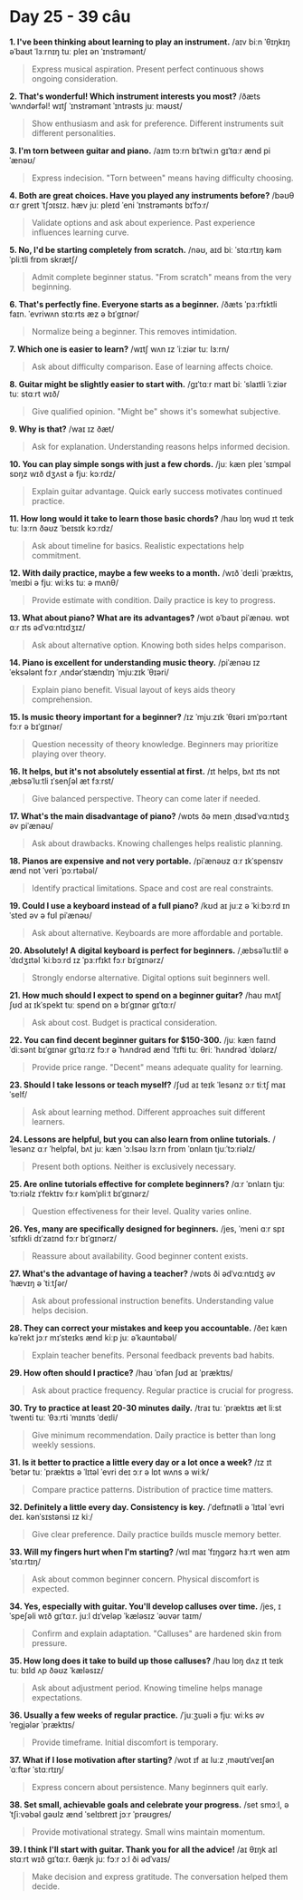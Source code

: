 # Day 25 - 39 câu

**1. I've been thinking about learning to play an instrument.**
/aɪv biːn ˈθɪŋkɪŋ əˈbaʊt ˈlɜːrnɪŋ tuː pleɪ ən ˈɪnstrəmənt/
> Express musical aspiration. Present perfect continuous shows ongoing consideration.

**2. That's wonderful! Which instrument interests you most?**
/ðæts ˈwʌndərfəl! wɪtʃ ˈɪnstrəmənt ˈɪntrəsts juː məʊst/
> Show enthusiasm and ask for preference. Different instruments suit different personalities.

**3. I'm torn between guitar and piano.**
/aɪm tɔːrn bɪˈtwiːn ɡɪˈtɑːr ænd piˈænəʊ/
> Express indecision. "Torn between" means having difficulty choosing.

**4. Both are great choices. Have you played any instruments before?**
/bəʊθ ɑːr ɡreɪt ˈtʃɔɪsɪz. hæv juː pleɪd ˈeni ˈɪnstrəmənts bɪˈfɔːr/
> Validate options and ask about experience. Past experience influences learning curve.

**5. No, I'd be starting completely from scratch.**
/nəʊ, aɪd biː ˈstɑːrtɪŋ kəmˈpliːtli frɒm skrætʃ/
> Admit complete beginner status. "From scratch" means from the very beginning.

**6. That's perfectly fine. Everyone starts as a beginner.**
/ðæts ˈpɜːrfɪktli faɪn. ˈevriwʌn stɑːrts æz ə bɪˈɡɪnər/
> Normalize being a beginner. This removes intimidation.

**7. Which one is easier to learn?**
/wɪtʃ wʌn ɪz ˈiːziər tuː lɜːrn/
> Ask about difficulty comparison. Ease of learning affects choice.

**8. Guitar might be slightly easier to start with.**
/ɡɪˈtɑːr maɪt biː ˈslaɪtli ˈiːziər tuː stɑːrt wɪð/
> Give qualified opinion. "Might be" shows it's somewhat subjective.

**9. Why is that?**
/waɪ ɪz ðæt/
> Ask for explanation. Understanding reasons helps informed decision.

**10. You can play simple songs with just a few chords.**
/juː kæn pleɪ ˈsɪmpəl sɒŋz wɪð dʒʌst ə fjuː kɔːrdz/
> Explain guitar advantage. Quick early success motivates continued practice.

**11. How long would it take to learn those basic chords?**
/haʊ lɒŋ wʊd ɪt teɪk tuː lɜːrn ðəʊz ˈbeɪsɪk kɔːrdz/
> Ask about timeline for basics. Realistic expectations help commitment.

**12. With daily practice, maybe a few weeks to a month.**
/wɪð ˈdeɪli ˈpræktɪs, ˈmeɪbi ə fjuː wiːks tuː ə mʌnθ/
> Provide estimate with condition. Daily practice is key to progress.

**13. What about piano? What are its advantages?**
/wɒt əˈbaʊt piˈænəʊ. wɒt ɑːr ɪts ədˈvɑːntɪdʒɪz/
> Ask about alternative option. Knowing both sides helps comparison.

**14. Piano is excellent for understanding music theory.**
/piˈænəʊ ɪz ˈeksələnt fɔːr ˌʌndərˈstændɪŋ ˈmjuːzɪk ˈθɪəri/
> Explain piano benefit. Visual layout of keys aids theory comprehension.

**15. Is music theory important for a beginner?**
/ɪz ˈmjuːzɪk ˈθɪəri ɪmˈpɔːrtənt fɔːr ə bɪˈɡɪnər/
> Question necessity of theory knowledge. Beginners may prioritize playing over theory.

**16. It helps, but it's not absolutely essential at first.**
/ɪt helps, bʌt ɪts nɒt ˌæbsəˈluːtli ɪˈsenʃəl æt fɜːrst/
> Give balanced perspective. Theory can come later if needed.

**17. What's the main disadvantage of piano?**
/wɒts ðə meɪn ˌdɪsədˈvɑːntɪdʒ əv piˈænəʊ/
> Ask about drawbacks. Knowing challenges helps realistic planning.

**18. Pianos are expensive and not very portable.**
/piˈænəʊz ɑːr ɪkˈspensɪv ænd nɒt ˈveri ˈpɔːrtəbəl/
> Identify practical limitations. Space and cost are real constraints.

**19. Could I use a keyboard instead of a full piano?**
/kʊd aɪ juːz ə ˈkiːbɔːrd ɪnˈsted əv ə fʊl piˈænəʊ/
> Ask about alternative. Keyboards are more affordable and portable.

**20. Absolutely! A digital keyboard is perfect for beginners.**
/ˌæbsəˈluːtli! ə ˈdɪdʒɪtəl ˈkiːbɔːrd ɪz ˈpɜːrfɪkt fɔːr bɪˈɡɪnərz/
> Strongly endorse alternative. Digital options suit beginners well.

**21. How much should I expect to spend on a beginner guitar?**
/haʊ mʌtʃ ʃʊd aɪ ɪkˈspekt tuː spend ɒn ə bɪˈɡɪnər ɡɪˈtɑːr/
> Ask about cost. Budget is practical consideration.

**22. You can find decent beginner guitars for $150-300.**
/juː kæn faɪnd ˈdiːsənt bɪˈɡɪnər ɡɪˈtɑːrz fɔːr ə ˈhʌndrəd ænd ˈfɪfti tuː θriː ˈhʌndrəd ˈdɒlərz/
> Provide price range. "Decent" means adequate quality for learning.

**23. Should I take lessons or teach myself?**
/ʃʊd aɪ teɪk ˈlesənz ɔːr tiːtʃ maɪˈself/
> Ask about learning method. Different approaches suit different learners.

**24. Lessons are helpful, but you can also learn from online tutorials.**
/ˈlesənz ɑːr ˈhelpfəl, bʌt juː kæn ˈɔːlsəʊ lɜːrn frɒm ˈɒnlaɪn tjuːˈtɔːriəlz/
> Present both options. Neither is exclusively necessary.

**25. Are online tutorials effective for complete beginners?**
/ɑːr ˈɒnlaɪn tjuːˈtɔːriəlz ɪˈfektɪv fɔːr kəmˈpliːt bɪˈɡɪnərz/
> Question effectiveness for their level. Quality varies online.

**26. Yes, many are specifically designed for beginners.**
/jes, ˈmeni ɑːr spɪˈsɪfɪkli dɪˈzaɪnd fɔːr bɪˈɡɪnərz/
> Reassure about availability. Good beginner content exists.

**27. What's the advantage of having a teacher?**
/wɒts ði ədˈvɑːntɪdʒ əv ˈhævɪŋ ə ˈtiːtʃər/
> Ask about professional instruction benefits. Understanding value helps decision.

**28. They can correct your mistakes and keep you accountable.**
/ðeɪ kæn kəˈrekt jɔːr mɪˈsteɪks ænd kiːp juː əˈkaʊntəbəl/
> Explain teacher benefits. Personal feedback prevents bad habits.

**29. How often should I practice?**
/haʊ ˈɒfən ʃʊd aɪ ˈpræktɪs/
> Ask about practice frequency. Regular practice is crucial for progress.

**30. Try to practice at least 20-30 minutes daily.**
/traɪ tuː ˈpræktɪs æt liːst ˈtwenti tuː ˈθɜːrti ˈmɪnɪts ˈdeɪli/
> Give minimum recommendation. Daily practice is better than long weekly sessions.

**31. Is it better to practice a little every day or a lot once a week?**
/ɪz ɪt ˈbetər tuː ˈpræktɪs ə ˈlɪtəl ˈevri deɪ ɔːr ə lɒt wʌns ə wiːk/
> Compare practice patterns. Distribution of practice time matters.

**32. Definitely a little every day. Consistency is key.**
/ˈdefɪnətli ə ˈlɪtəl ˈevri deɪ. kənˈsɪstənsi ɪz kiː/
> Give clear preference. Daily practice builds muscle memory better.

**33. Will my fingers hurt when I'm starting?**
/wɪl maɪ ˈfɪŋɡərz hɜːrt wen aɪm ˈstɑːrtɪŋ/
> Ask about common beginner concern. Physical discomfort is expected.

**34. Yes, especially with guitar. You'll develop calluses over time.**
/jes, ɪˈspeʃəli wɪð ɡɪˈtɑːr. juːl dɪˈveləp ˈkæləsɪz ˈəʊvər taɪm/
> Confirm and explain adaptation. "Calluses" are hardened skin from pressure.

**35. How long does it take to build up those calluses?**
/haʊ lɒŋ dʌz ɪt teɪk tuː bɪld ʌp ðəʊz ˈkæləsɪz/
> Ask about adjustment period. Knowing timeline helps manage expectations.

**36. Usually a few weeks of regular practice.**
/ˈjuːʒuəli ə fjuː wiːks əv ˈreɡjələr ˈpræktɪs/
> Provide timeframe. Initial discomfort is temporary.

**37. What if I lose motivation after starting?**
/wɒt ɪf aɪ luːz ˌməʊtɪˈveɪʃən ˈɑːftər ˈstɑːrtɪŋ/
> Express concern about persistence. Many beginners quit early.

**38. Set small, achievable goals and celebrate your progress.**
/set smɔːl, əˈtʃiːvəbəl ɡəʊlz ænd ˈselɪbreɪt jɔːr ˈprəʊɡres/
> Provide motivational strategy. Small wins maintain momentum.

**39. I think I'll start with guitar. Thank you for all the advice!**
/aɪ θɪŋk aɪl stɑːrt wɪð ɡɪˈtɑːr. θæŋk juː fɔːr ɔːl ði ədˈvaɪs/
> Make decision and express gratitude. The conversation helped them decide.

